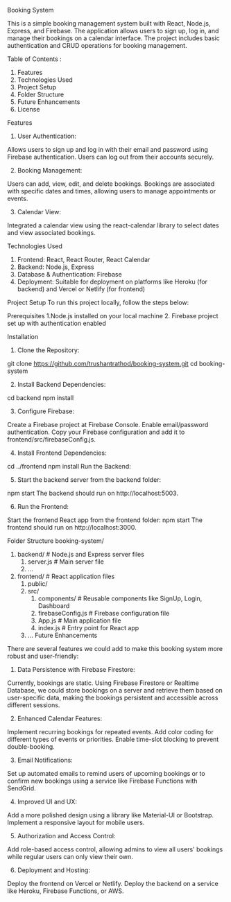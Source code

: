 Booking System

This is a simple booking management system built with React, Node.js, Express, and Firebase. The application allows users to sign up, log in, and manage their bookings on a calendar interface. The project includes basic authentication and CRUD operations for booking management.

Table of Contents :
1. Features
2. Technologies Used
3. Project Setup
4. Folder Structure
5. Future Enhancements
6. License

Features

1. User Authentication:
   
  Allows users to sign up and log in with their email and password using Firebase authentication.
  Users can log out from their accounts securely.
  
2. Booking Management:

  Users can add, view, edit, and delete bookings.
  Bookings are associated with specific dates and times, allowing users to manage appointments or events.
  
3. Calendar View:
   
  Integrated a calendar view using the react-calendar library to select dates and view associated bookings.
  
  Technologies Used
  
1. Frontend: React, React Router, React Calendar
2. Backend: Node.js, Express
3. Database & Authentication: Firebase
4. Deployment: Suitable for deployment on platforms like Heroku (for backend) and Vercel or Netlify (for frontend)
   
Project Setup
To run this project locally, follow the steps below:

Prerequisites
  1.Node.js installed on your local machine
  2. Firebase project set up with authentication enabled

Installation
1. Clone the Repository:

git clone https://github.com/trushantrathod/booking-system.git
cd booking-system

2. Install Backend Dependencies:

cd backend
npm install

3. Configure Firebase:

Create a Firebase project at Firebase Console.
Enable email/password authentication.
Copy your Firebase configuration and add it to frontend/src/firebaseConfig.js.

4. Install Frontend Dependencies:

cd ../frontend
npm install
Run the Backend:

5. Start the backend server from the backend folder:

npm start
The backend should run on http://localhost:5003.

6. Run the Frontend:

Start the frontend React app from the frontend folder:
npm start
The frontend should run on http://localhost:3000.

Folder Structure
booking-system/
1. backend/                  # Node.js and Express server files
   1. server.js             # Main server file
   2. ...
2. frontend/                 # React application files
   1. public/
   2. src/
      1. components/       # Reusable components like SignUp, Login, Dashboard
      2. firebaseConfig.js # Firebase configuration file
      3. App.js            # Main application file
      4. index.js          # Entry point for React app
   3. ...
Future Enhancements

There are several features we could add to make this booking system more robust and user-friendly:

1. Data Persistence with Firebase Firestore:

Currently, bookings are static. Using Firebase Firestore or Realtime Database, we could store bookings on a server and retrieve them based on user-specific data, making the bookings persistent and accessible across different sessions.

2. Enhanced Calendar Features:

Implement recurring bookings for repeated events.
Add color coding for different types of events or priorities.
Enable time-slot blocking to prevent double-booking.

3. Email Notifications:

Set up automated emails to remind users of upcoming bookings or to confirm new bookings using a service like Firebase Functions with SendGrid.

4. Improved UI and UX:

Add a more polished design using a library like Material-UI or Bootstrap.
Implement a responsive layout for mobile users.

5. Authorization and Access Control:

Add role-based access control, allowing admins to view all users' bookings while regular users can only view their own.

6. Deployment and Hosting:

Deploy the frontend on Vercel or Netlify.
Deploy the backend on a service like Heroku, Firebase Functions, or AWS.
